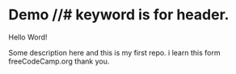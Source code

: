 # Demo //# keyword is for header.

Hello Word!

Some description here and this is my first repo. i learn this form freeCodeCamp.org
thank you.


